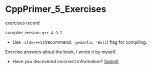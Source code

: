 # CppPrimer_5_Exercises
exercises record

complier version: `g++ 4.9.2`
- Use `-std=c++11`(recommend: `-pedantic -Wall`) flag for compiling.

Exercise answers about the book, I wrote it by myself. 
- Have you discovered incorrect information? [Submit](https://github.com/pezy/CppPrimer/issues/new).
